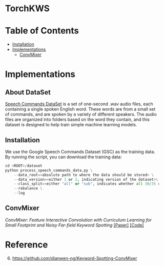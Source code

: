 # TorchKWS 

# Table of Contents
  * [Installation](#installation)
  * [Implementations](#implementations)
    + [ConvMixer](#convmixer)


# Implementations
## About DataSet
[Speech Commands DataSet](https://ai.googleblog.com/2017/08/launching-speech-commands-dataset.html) is a set of one-second .wav audio files, each containing a single spoken English word.
These words are from a small set of commands, and are spoken by a variety of different speakers.
The audio files are organized into folders based on the word they contain, and this dataset is designed to help train simple machine learning models.

## Installation
We use the Google Speech Commands Dataset (GSC) as the training data. By running the script, you can download the training data:

```python
cd <ROOT>/dataset
python process_speech_commands_data.py \
    --data_root=<absolute path to where the data should be stored> \
    --data_version=<either 1 or 2, indicating version of the dataset>\
    --class_split=<either "all" or "sub", indicates whether all 30/35 classes should be used, or the 10+2 split should be used> \
    --rebalance \
    --log
```

## ConvMixer
_ConvMixer: Feature Interactive Convolution with Curriculum Learning for Small Footprint and Noisy Far-field Keyword Spotting_
[[Paper]](https://arxiv.org/abs/2201.05863) [[Code]](networks/convmixer.py)


# Reference
6. https://github.com/dianwen-ng/Keyword-Spotting-ConvMixer
